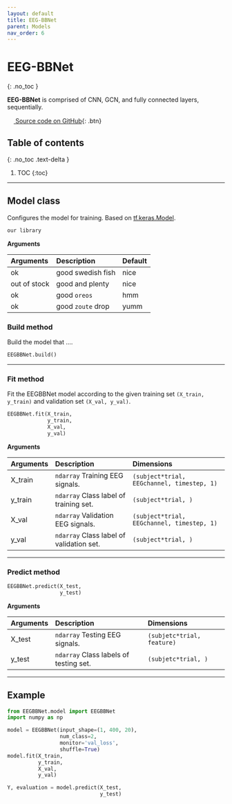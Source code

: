 ```yaml
---
layout: default
title: EEG-BBNet
parent: Models
nav_order: 6
---
```


# EEG-BBNet
{: .no_toc }

**EEG-BBNet** is comprised of CNN, GCN, and fully connected layers, sequentially.

[<img src="https://min2net.github.io/assets/images/github.png" width="15" height="15"> Source code on GitHub](xxx){: .btn}

## Table of contents
{: .no_toc .text-delta }

1. TOC
{:toc}

---
## Model class
Configures the model for training. Based on [tf.keras.Model](https://www.tensorflow.org/api_docs/python/tf/keras/Model).

```py
our library
```
**Arguments** 

| Arguments | Description | Default|
|:----------|:------------|:-------|
| ok           | good swedish fish | nice  |
| out of stock | good and plenty   | nice  |
| ok           | good `oreos`      | hmm   |
| ok           | good `zoute` drop | yumm  |

### Build method
Build the model that ....

```py
EEGBBNet.build()
```
---

### Fit method

Fit the EEGBBNet model according to the given training set `(X_train, y_train)` and validation set `(X_val, y_val)`.

```py
EEGBBNet.fit(X_train,
             y_train,
             X_val,
             y_val)
```

**Arguments**

| Arguments | Description | Dimensions |
|:---|:----|:---|
|X_train   | `ndarray` Training EEG signals.                  | `(subject*trial, EEGchannel, timestep, 1)`  |
|y_train   | `ndarray` Class label of training set.           | `(subject*trial, )`                         |
|X_val     | `ndarray` Validation EEG signals.                | `(subject*trial, EEGchannel, timestep, 1)`  |
|y_val     | `ndarray` Class label of validation set.         | `(subject*trial, )`                         |

---

### Predict method
```py
EEGBBNet.predict(X_test,
                 y_test)
```
 
 **Arguments**

| Arguments | Description | Dimensions |
|:---|:----|:---|
|X_test     | `ndarray` Testing EEG signals.            | `(subjetc*trial, feature)`    |
|y_test     | `ndarray` Class labels of testing set.    | `(subjetc*trial, )`              |

---

## Example

```py
from EEGBBNet.model import EEGBBNet
import numpy as np

model = EEGBBNet(input_shape=(1, 400, 20), 
                 num_class=2, 
                 monitor='val_loss', 
                 shuffle=True)
model.fit(X_train, 
          y_train, 
          X_val, 
          y_val)

Y, evaluation = model.predict(X_test, 
                              y_test)
```